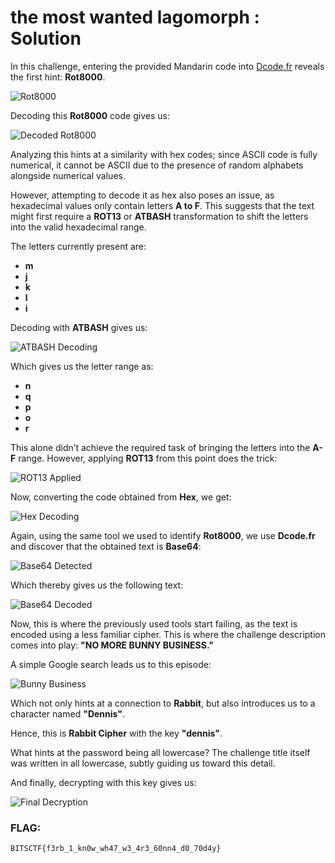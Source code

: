 # the most wanted lagomorph : Solution

In this challenge, entering the provided Mandarin code into [Dcode.fr](https://www.dcode.fr) reveals the first hint: **Rot8000**.

![Rot8000](https://github.com/user-attachments/assets/9b9772a9-8a15-46fe-9106-f7fefb06b80b)

Decoding this **Rot8000** code gives us:

![Decoded Rot8000](https://github.com/user-attachments/assets/1504e5ab-9474-433f-8b89-981ca71c96c7)

Analyzing this hints at a similarity with hex codes; since ASCII code is fully numerical, it cannot be ASCII due to the presence of random alphabets alongside numerical values.

However, attempting to decode it as hex also poses an issue, as hexadecimal values only contain letters **A to F**. This suggests that the text might first require a **ROT13** or **ATBASH** transformation to shift the letters into the valid hexadecimal range.

The letters currently present are:
- **m**
-  **j**
- **k**
- **l**
- **i**

Decoding with **ATBASH** gives us:

![ATBASH Decoding](https://github.com/user-attachments/assets/427a6bf6-60d1-4fb5-8ad8-b2eb908b7477)

Which gives us the letter range as:
- **n**
- **q**
- **p**
- **o**
- **r**

This alone didn’t achieve the required task of bringing the letters into the **A-F** range. However, applying **ROT13** from this point does the trick:

![ROT13 Applied](https://github.com/user-attachments/assets/64766b73-4f95-468c-a9c8-72c8f61fd579)

Now, converting the code obtained from **Hex**, we get:

![Hex Decoding](https://github.com/user-attachments/assets/1174f150-3e81-4412-8988-775eeac57a2d)

Again, using the same tool we used to identify **Rot8000**, we use **Dcode.fr** and discover that the obtained text is **Base64**:

![Base64 Detected](https://github.com/user-attachments/assets/5945df1b-1e49-4f52-8585-b86620e8be5f)

Which thereby gives us the following text:

![Base64 Decoded](https://github.com/user-attachments/assets/76324ff4-6eea-4bd0-9bd4-08c767ceb4a6)

Now, this is where the previously used tools start failing, as the text is encoded using a less familiar cipher. This is where the challenge description comes into play: **"NO MORE BUNNY BUSINESS."**

A simple Google search leads us to this episode:

![Bunny Business](https://github.com/user-attachments/assets/e21ffee9-c109-40cf-8cb8-013897acfab0)

Which not only hints at a connection to **Rabbit**, but also introduces us to a character named **"Dennis"**.

Hence, this is **Rabbit Cipher** with the key **"dennis"**.

What hints at the password being all lowercase? The challenge title itself was written in all lowercase, subtly guiding us toward this detail.

And finally, decrypting with this key gives us:

![Final Decryption](https://github.com/user-attachments/assets/ef172e75-8b53-47f8-a936-f28f7d2a264b)

###  FLAG:
```
BITSCTF{f3rb_1_kn0w_wh47_w3_4r3_60nn4_d0_70d4y}
